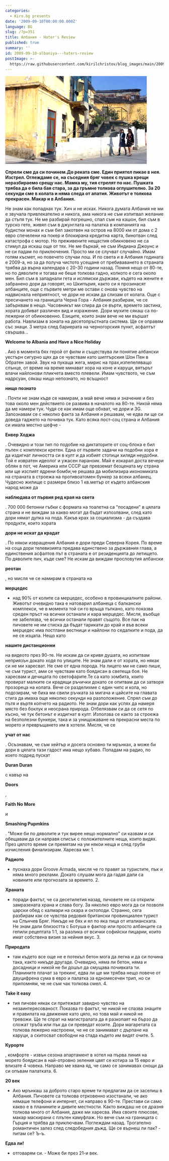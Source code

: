```yaml
---
categories:
  - Kiro.bg presents
date: '2009-09-10T00:00:00.000Z'
language: BG
slug: /?p=351
title: Албания - Hater's Review
published: true
summary: ''
id: 2009-09-10-albaniya---haters-review
postImage: >-
  https://raw.githubusercontent.com/kirilchristov/blog_images/main/2009/09/2009_05_05Balkan-trip_0650.jpg
---
```


![2009_05_05Balkan-trip_0650](https://raw.githubusercontent.com/kirilchristov/blog_images/main/2009/09/2009_05_05Balkan-trip_0650.jpg)

 

**Спрели сме да си починем.До реката сме. Един приятел пикае в нея. Изстрел. Оглеждаме се, на съседния бряг човек с пушка крещи неразбираемо срещу нас. Мамка му, тия стрелят по нас. Пушката трябва да е била бая стара, за да гръмне толкова оглушително. За 20 секунди сме в колата и няма следа от апатия. Животът е толкова прекрасен. Макар и в Албания.**

 Не знам как попаднах тук. Хич и не исках. Никога думата Албания не ми е звучала привлекателно и никога, ама никога не съм изпитвал желание да стъпя тук. Не ме разбирай погрешно, спал съм на кашон, бил съм в турско гето, живял съм в джунглата на палатка в компанията на будистки монах и съм бил закотвен на остров на 8000 км от дома с 2 евро спечелени на покер и блокирана кредитна карта, бинотван след катастрофа с мотор. Но преживените нещастия обикновено не са стимул да искаш още от тях. Не ме бъркай, не съм Индиана Джоунс и не си падам по приключения. Просто ми се случват случайно. Имам голям късмет, но повечето случаи лош. И по света и в Албания годината е 2009-а, но за да получа чистото усещане от пребиваването в страната трябва да върна календара с 20-30 години назад. Помня нещо от 80-те, но по дяволите и тогава не беше толкова гадно, колкото е сега около мен. Бил съм в западнали гета и ислямски държави, където на жените е забранено дори да говорят, но Шкипърия, както си я прозинасят албанците, още с първите метри ме остави с онoва чувство на надвиснала неприятност, че дори не искам да слизам от колата. Още с пресичането на границата Черна Гора - Албания разбирам, че се забърквам в нещо. Часовникът ми спира да се върти, времето застина, хората добиват различен вид и изражение. Дори мухите сякаш са по-лежерни от обикновенно. Езиците, които знам вече не ми вършат работа. Навлизам в зоната на десетопръстната система. Ще се оправям със знаци. 3 метра след бариерата на черногорския пункт, асфалтът свършва... 

**Welcome to Albania and Have a Nice Holiday**

. Ако в момента бях герой от филм и съществува ли понятие албански уестърн сигурно щях да се чувствам като шиптърския Шон Пен в Обратен завой. Звук на пукаща жега, мирис на прах,изпепеляващо слънце, от време на време минават хора на коне и каруци, вятърът влачи найлонови пликчета вместо плевели. Имам чувството, че съм надрсуан, сякаш нищо непознато, но всъщност 

**нищо познато**

. Почти не знам къде се намирам, а май вече няма и значение и без това около мен действието се развива в началото на 80-те. Никой няма да ме намери тук. Чудя се как имам още обхват, че дори и 3G. Запознавам се с няколко факта за Албания и решавам, че едва ли ще си доведа гаджето на почивка тук. Като всяка пост-соц страна и Албания си имала местно шефче - 

**Енвер Ходжа**

. Очевидно и този тип по подобие на диктаторите от соц-блока е бил пълен с комплекси кретен. Една от първите задачи на подобни хора е да издигнат личността си в култ и да избият стотици хиляди неудобни. Той е извратен идеолог и ужасен параноик. Май е изкарал доста вечери облян в пот, че Америка или СССР ще превземат безцената му страна или ще изспият ядрени бомби,че решава да мобилизира икономиката на страната в строежа на противоатомен бункер за всеки албанец. Чудесно жилище с размери близо 1 кв.метър от където албанския народ може да 

**наблюдава от първия ред края на света**

. 700 000 бетонни гъбки с формата на тоалетна са "посадени" в цялата страна и не виждам за какво могат да бъдат изпозлвани, след като дори нямат дупка на пода. Какъв крах за социализма - да създава продукти, които хората 

**дори не искат да крадат**

. По някои извращения Албания е дори преди Северна Корея. По време на соца дори телевизията предава единствено за държавния глава, а единствения асфалтов път в страната е от резиденцията до летището. По дяволите пич, къде сме? Не искам да виждам прословутия албански 

**реотан**

, но мисля че се намирам в страната на 

**мерцедес**

 - над 90% от колите са мерцедес, особено в провинциалните райони. Животът очевидно така е натоварил албанеца с балкански комплекси, че в момента той си го връща тъпкано, като показва среден пръст на всички останали и кара мерцедес. Мисля, въобще не забелязва, че всички останали правят същото. Все пак на пичовете не им стиска да бъдат тарикати до край и във всеки мерцедес има постлани вестници и найлони по седалките и пода, да не се изцапа. Нещо като 

**нашите дистанционни**

 на видеото през 90-те. Не искам да си кривя душата, но изпитвам неприязън докато ходя по улиците. Не знам дали е от хората, но някак си не ми харесват. Не сме от една порода. На лицето ми не само пише, че съм турист, ами се чувствам като боядисан в светеща боя. Не харесвам и дечицата по светофарите.Те са като зомбита, които провират малките си крадящи ръчички докато се опитвам да си затворя прозореца на колата. Вече се разделихме с един чипс и кола, но подозирам, че биха ми свили ръчката за мигача и цайсите на главата стига да имаха още няколко секунди на разположение. Спрял съм до пътя и въртя копчето на радиото. Не знам дори как успях да намеря място без боклук и неосрана природа. Отбелязвам си да се сетя по късно, че тук бетонът е издигнат в култ. Използва се както за строежа на безполезни бункери, така и за унищожаване на прекрасни места по морето и превръщането им в хотели. Мисля, че се 

**учат от нас**

. Осъзнавам, че съм хейтър и досега основно ти мрънках, а може би дори в цялата тази гадост има нещо хубаво. Попадам на радио, по което подред пускат 

**Duran Duran**

 с кавър на 

**Doors**

, 

**Faith No More**

 и 

**Smashing Pupmkins**

. "Може би по дяволите и тук вирее нещо нормално" си казвам и си обещавам да си направя списък с положителните неща, които видях. През цялото време си премятам на ум някои неща и след груби изчисления финализирам. Харесва ми: 1.

**Радиото**

 - пуснаха дори Groove Armada, мисля че го правят за туристите, пък и няма много реклами. Докато слушам мога да гадая дали са новините или прогнозата за времето. 2.

**Храната**

 - поради фактът, че са десетилетия назад, пичовете не са открили замразената храна и слава богу. За няколко евро мога да си позволя царски обед с калмари на скара и октоподи. Странно, сега разбирам как се чувства редовия британски провинциален турист на Слънчев Бряг. Никъде не бях и ял по яка пица от италианската. Не знам дали близостта с Ботуша е фактор или просто албанците са гепили рецептата 1:1, за разлика от всички софийски пицарии, които имат собствена визия за нейния вкус. 3.

**Природата**

 - там където все още не е потекъл бетон мога да легна и да си почина така, както никъде другаде. Очевидно, няма ли бетон, няма и досадници и никой не би дошъл да смущава почивката ти. Планините плачат за трекинг, едва ли ще ми трябва нещо повече от двуцифрена сума в евро и палатка за едномесечен трип, но си припомням, че не съм чак толкова смел. 4.

**Take it easy**

 - тия пичове някак си притежват завидно чувство на незаинтересованост. Показва го фактът, че никой не спазва знаците и правилата на движение като цяло, но това май и никой не тревожи. Ще те спрат на магистралата да я разкопаят на бързо да сложат тръба или пък да си преведат козите. Дори магаретата са толкова лежерно настроени, че не се занимават с дърпане на каруци, а скитосват свободни на стада където им видят очите. 5.

**Курорте**

, комфорте - извън сезона апартамент в хотел на първа линия на морето боядисан в най-отровно зеления цвят се котира за 15 евро и влизате 4 човека. Направо ме хвана яд, че само се занимавах снощи да си опъвам палатката. 6. 

**20 век**

 - Ако мрънкаш за доброто старо време ти предлагам да се заселиш в Албания. Пичовете са толкова отрковенно изостанали, че ако нямаше телефони и интернет, си направо в 90-те. Престави си само какво е в планините и дивите местности. Както виждаш не се дразня толкова много от Албания, даже ми харесва. Има своите плюсове, макар маскирани с плътен камуфлаж. Но вече съм на границата с Гърция и трябва да приключвам. Поглеждам назад. Трогателно романтичен залез след следобедния дъжд. Ще се върнеш ли пак? - питам се? Ъ-ъ. 

**Едва ли!**

 - отговарям си. - Може би през 21-и век.
